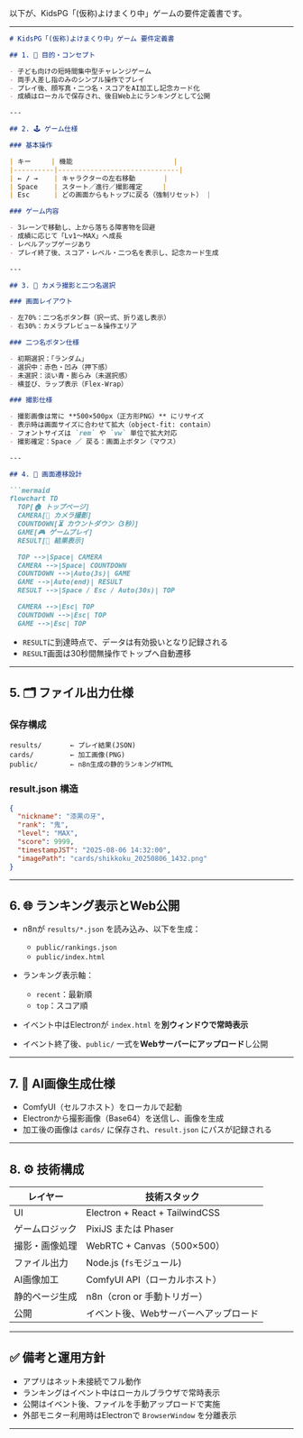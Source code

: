 以下が、KidsPG「(仮称)よけまくり中」ゲームの要件定義書です。

---

````markdown
# KidsPG「(仮称)よけまくり中」ゲーム 要件定義書

## 1. 🎯 目的・コンセプト

- 子ども向けの短時間集中型チャレンジゲーム
- 両手人差し指のみのシンプル操作でプレイ
- プレイ後、顔写真・二つ名・スコアをAI加工し記念カード化
- 成績はローカルで保存され、後日Web上にランキングとして公開

---

## 2. 🕹 ゲーム仕様

### 基本操作

| キー     | 機能                         |
|----------|------------------------------|
| ← / →    | キャラクターの左右移動       |
| Space    | スタート／進行／撮影確定     |
| Esc      | どの画面からもトップに戻る（強制リセット） |

### ゲーム内容

- 3レーンで移動し、上から落ちる障害物を回避
- 成績に応じて「Lv1〜MAX」へ成長
- レベルアップゲージあり
- プレイ終了後、スコア・レベル・二つ名を表示し、記念カード生成

---

## 3. 📸 カメラ撮影と二つ名選択

### 画面レイアウト

- 左70%：二つ名ボタン群（択一式、折り返し表示）
- 右30%：カメラプレビュー＆操作エリア

### 二つ名ボタン仕様

- 初期選択：「ランダム」
- 選択中：赤色・凹み（押下感）
- 未選択：淡い青・膨らみ（未選択感）
- 横並び、ラップ表示（Flex-Wrap）

### 撮影仕様

- 撮影画像は常に **500×500px（正方形PNG）** にリサイズ
- 表示時は画面サイズに合わせて拡大（object-fit: contain）
- フォントサイズは `rem` や `vw` 単位で拡大対応
- 撮影確定：Space ／ 戻る：画面上ボタン（マウス）

---

## 4. 🔄 画面遷移設計

```mermaid
flowchart TD
  TOP[🏠 トップページ]
  CAMERA[📸 カメラ撮影]
  COUNTDOWN[⏳ カウントダウン（3秒）]
  GAME[🎮 ゲームプレイ]
  RESULT[🏁 結果表示]

  TOP -->|Space| CAMERA
  CAMERA -->|Space| COUNTDOWN
  COUNTDOWN -->|Auto(3s)| GAME
  GAME -->|Auto(end)| RESULT
  RESULT -->|Space / Esc / Auto(30s)| TOP

  CAMERA -->|Esc| TOP
  COUNTDOWN -->|Esc| TOP
  GAME -->|Esc| TOP
````

* `RESULT`に到達時点で、データは有効扱いとなり記録される
* `RESULT`画面は30秒間無操作でトップへ自動遷移

---

## 5. 🗂 ファイル出力仕様

### 保存構成

```
results/       ← プレイ結果(JSON)
cards/         ← 加工画像(PNG)
public/        ← n8n生成の静的ランキングHTML
```

### result.json 構造

```json
{
  "nickname": "漆黒の牙",
  "rank": "鬼",
  "level": "MAX",
  "score": 9999,
  "timestampJST": "2025-08-06 14:32:00",
  "imagePath": "cards/shikkoku_20250806_1432.png"
}
```

---

## 6. 🌐 ランキング表示とWeb公開

* n8nが `results/*.json` を読み込み、以下を生成：

  * `public/rankings.json`
  * `public/index.html`
* ランキング表示軸：

  * `recent`：最新順
  * `top`：スコア順
* イベント中はElectronが `index.html` を**別ウィンドウで常時表示**
* イベント終了後、`public/` 一式を**Webサーバーにアップロード**し公開

---

## 7. 🤖 AI画像生成仕様

* ComfyUI（セルフホスト）をローカルで起動
* Electronから撮影画像（Base64）を送信し、画像を生成
* 加工後の画像は `cards/` に保存され、`result.json` にパスが記録される

---

## 8. ⚙ 技術構成

| レイヤー    | 技術スタック                         |
| ------- | ------------------------------ |
| UI      | Electron + React + TailwindCSS |
| ゲームロジック | PixiJS または Phaser              |
| 撮影・画像処理 | WebRTC + Canvas（500×500）       |
| ファイル出力  | Node.js (`fs`モジュール)            |
| AI画像加工  | ComfyUI API（ローカルホスト）           |
| 静的ページ生成 | n8n（cron or 手動トリガー）            |
| 公開      | イベント後、Webサーバーへアップロード           |

---

## ✅ 備考と運用方針

* アプリはネット未接続でフル動作
* ランキングはイベント中はローカルブラウザで常時表示
* 公開はイベント後、ファイルを手動アップロードで実施
* 外部モニター利用時はElectronで `BrowserWindow` を分離表示

---

